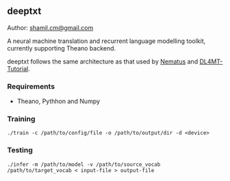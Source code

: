 ## deeptxt

Author: shamil.cm@gmail.com

A neural machine translation and recurrent language modelling toolkit, currently supporting Theano backend. 

deeptxt follows the same architecture as that used by [Nematus](https://github.com/rsennrich/nematus)  and [DL4MT-Tutorial](https://github.com/nyu-dl/dl4mt-tutorial).

### Requirements

* Theano, Pythhon and Numpy 


### Training


```
./train -c /path/to/config/file -o /path/to/output/dir -d <device>
```


### Testing
```
./infer -m /path/to/model -v /path/to/source_vocab /path/to/target_vocab < input-file > output-file
```
